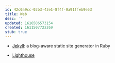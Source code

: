 ```yaml
---
id: 42c0a9cc-03b3-43e1-8f4f-0a91ffeb9e53
title: Web
desc: ''
updated: 1616506573154
created: 1611507722269
stub: true
---
```


- [Jekyll](https://github.com/jekyll/jekyll): a blog-aware static site generator in Ruby

- [Lighthouse](https://developers.google.com/web/tools/lighthouse)
